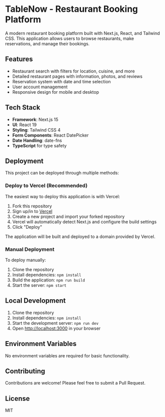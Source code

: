 # TableNow - Restaurant Booking Platform

A modern restaurant booking platform built with Next.js, React, and Tailwind CSS. This application allows users to browse restaurants, make reservations, and manage their bookings.

## Features

- Restaurant search with filters for location, cuisine, and more
- Detailed restaurant pages with information, photos, and reviews
- Reservation system with date and time selection
- User account management
- Responsive design for mobile and desktop

## Tech Stack

- **Framework**: Next.js 15
- **UI**: React 19
- **Styling**: Tailwind CSS 4
- **Form Components**: React DatePicker
- **Date Handling**: date-fns
- **TypeScript** for type safety

## Deployment

This project can be deployed through multiple methods:

### Deploy to Vercel (Recommended)

The easiest way to deploy this application is with Vercel:

1. Fork this repository
2. Sign up/in to [Vercel](https://vercel.com)
3. Create a new project and import your forked repository
4. Vercel will automatically detect Next.js and configure the build settings
5. Click "Deploy"

The application will be built and deployed to a domain provided by Vercel.

### Manual Deployment

To deploy manually:

1. Clone the repository
2. Install dependencies: `npm install`
3. Build the application: `npm run build`
4. Start the server: `npm start`

## Local Development

1. Clone the repository
2. Install dependencies: `npm install`
3. Start the development server: `npm run dev`
4. Open [http://localhost:3000](http://localhost:3000) in your browser

## Environment Variables

No environment variables are required for basic functionality.

## Contributing

Contributions are welcome! Please feel free to submit a Pull Request.

## License

MIT